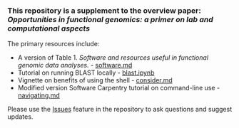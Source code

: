 ### This repository is a supplement to the overview paper: _Opportunities in functional genomics: a primer on lab and computational aspects_

The primary resources include:
- A version of Table 1. _Software and resources useful in functional genomic data analyses._ - [software.md](https://github.com/sr320/fun-gen/blob/master/software.md)
- Tutorial on running BLAST locally - [blast.ipynb](https://github.com/sr320/fun-gen/blob/master/blast.ipynb)
- Vignette on benefits of using the shell - [consider.md](https://github.com/sr320/fun-gen/blob/master/consider.md)
- Modified version Software Carpentry tutorial on command-line use - [navigating.md](https://github.com/sr320/fun-gen/blob/master/navigating.md)


Please use the [Issues](https://github.com/sr320/fun-gen/issues) feature in the repository to ask questions and suggest updates.
